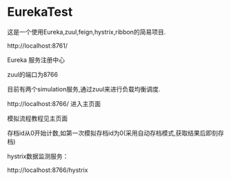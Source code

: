 # EurekaTest
这是一个使用Eureka,zuul,feign,hystrix,ribbon的简易项目.

http://localhost:8761/       

Eureka 服务注册中心

zuul的端口为8766

目前有两个simulation服务,通过zuul来进行负载均衡调度.

http://localhost:8766/ 进入主页面

模拟流程教程见主页面

存档id从0开始计数,如第一次模拟存档id为0(采用自动存档模式,获取结果后即刻存档)

hystrix数据监测服务：

http://localhost:8766/hystrix
